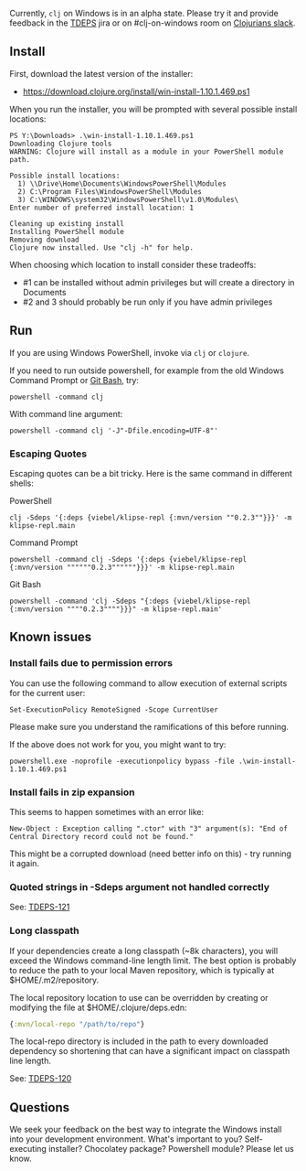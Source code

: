Currently, `clj` on Windows is in an alpha state. Please try it and provide feedback in the [TDEPS](https://dev.clojure.org/jira/browse/TDEPS) jira or on #clj-on-windows room on [Clojurians slack](http://clojurians.net/).

## Install

First, download the latest version of the installer:

* https://download.clojure.org/install/win-install-1.10.1.469.ps1

When you run the installer, you will be prompted with several possible install locations:

```
PS Y:\Downloads> .\win-install-1.10.1.469.ps1
Downloading Clojure tools
WARNING: Clojure will install as a module in your PowerShell module path.

Possible install locations:
  1) \\Drive\Home\Documents\WindowsPowerShell\Modules
  2) C:\Program Files\WindowsPowerShell\Modules
  3) C:\WINDOWS\system32\WindowsPowerShell\v1.0\Modules\
Enter number of preferred install location: 1

Cleaning up existing install
Installing PowerShell module
Removing download
Clojure now installed. Use "clj -h" for help.
```

When choosing which location to install consider these tradeoffs:
* #1 can be installed without admin privileges but will create a directory in Documents
* #2 and 3 should probably be run only if you have admin privileges

## Run
If you are using Windows PowerShell, invoke via `clj` or `clojure`.

If you need to run outside powershell, for example from the old Windows Command Prompt or [Git Bash](https://gitforwindows.org/), try:
```
powershell -command clj 
```
With command line argument:
```
powershell -command clj '-J"-Dfile.encoding=UTF-8"'
```
### Escaping Quotes
Escaping quotes can be a bit tricky. Here is the same command in different shells:

PowerShell 
```
clj -Sdeps '{:deps {viebel/klipse-repl {:mvn/version ""0.2.3""}}}' -m klipse-repl.main
```
Command Prompt 
```
powershell -command clj -Sdeps '{:deps {viebel/klipse-repl {:mvn/version """"""0.2.3""""""}}}' -m klipse-repl.main
```  
Git Bash 
```
powershell -command 'clj -Sdeps "{:deps {viebel/klipse-repl {:mvn/version """"0.2.3""""}}}" -m klipse-repl.main'
```

## Known issues

### Install fails due to permission errors

You can use the following command to allow execution of external scripts for the current user:

```Set-ExecutionPolicy RemoteSigned -Scope CurrentUser```

Please make sure you understand the ramifications of this before running.

If the above does not work for you, you might want to try:

```powershell.exe -noprofile -executionpolicy bypass -file .\win-install-1.10.1.469.ps1```

### Install fails in zip expansion

This seems to happen sometimes with an error like:

```
New-Object : Exception calling ".ctor" with "3" argument(s): "End of Central Directory record could not be found."
```

This might be a corrupted download (need better info on this) - try running it again.

### Quoted strings in -Sdeps argument not handled correctly

See: [TDEPS-121](https://dev.clojure.org/jira/browse/TDEPS-121)

### Long classpath

If your dependencies create a long classpath (~8k characters), you will exceed the Windows command-line length limit. The best option is probably to reduce the path to your local Maven repository, which is typically at $HOME/.m2/repository. 

The local repository location to use can be overridden by creating or modifying the file at $HOME/.clojure/deps.edn:

```clojure
{:mvn/local-repo "/path/to/repo"}
```

The local-repo directory is included in the path to every downloaded dependency so shortening that can have a significant impact on classpath line length.

See:  [TDEPS-120](https://dev.clojure.org/jira/browse/TDEPS-120)

## Questions

We seek your feedback on the best way to integrate the Windows install into your development environment. What's important to you? Self-executing installer? Chocolatey package? Powershell module? Please let us know.
